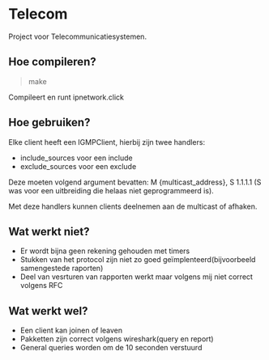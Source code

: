 # Telecom
Project voor Telecommunicatiesystemen.

## Hoe compileren?
> make

Compileert en runt ipnetwork.click

## Hoe gebruiken?
Elke client heeft een IGMPClient, hierbij zijn twee handlers:
- include_sources voor een include
- exclude_sources voor een exclude

Deze moeten volgend argument bevatten: M {multicast_address}, S 1.1.1.1
(S was voor een uitbreiding die helaas niet geprogrammeerd is).

Met deze handlers kunnen clients deelnemen aan de multicast of afhaken.

## Wat werkt niet?
- Er wordt bijna geen rekening gehouden met timers
- Stukken van het protocol zijn niet zo goed geïmplenteerd(bijvoorbeeld samengestede raporten)
- Deel van vesrturen van rapporten werkt maar volgens mij niet correct volgens RFC

## Wat werkt wel?
- Een client kan joinen of leaven
- Pakketten zijn correct volgens wireshark(query en report)
- General queries worden om de 10 seconden verstuurd
